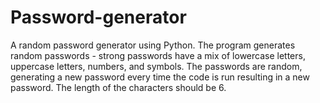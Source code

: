 # Password-generator
A random password generator using Python. The program generates random passwords - strong passwords have a mix of lowercase letters, uppercase letters, numbers, and symbols. The passwords  are random, generating a new password every time the code is run resulting in a new password. The length of the characters should be 6.
